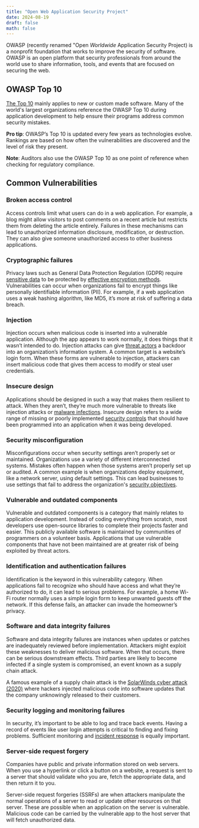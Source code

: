 ```yaml
---
title: "Open Web Application Security Project"
date: 2024-08-19
draft: false
math: false
---
```


OWASP (recently renamed "Open *Worldwide* Application Security Project)
is a nonprofit foundation that works to improve the security of
software. OWASP is an open platform that security professionals from
around the world use to share information, tools, and events that are
focused on securing the web.

## OWASP Top 10

[The Top 10](https://owasp.org/www-project-top-ten/) mainly applies to
new or custom made software. Many of the world's largest organizations
reference the OWASP Top 10 during application development to help ensure
their programs address common security mistakes.

**Pro tip**: OWASP’s Top 10 is updated every few years as technologies
evolve. Rankings are based on how often the vulnerabilities are
discovered and the level of risk they present.

**Note**: Auditors also use the OWASP Top 10 as one point of reference when
checking for regulatory compliance.

## Common Vulnerabilities

### Broken access control

Access controls limit what users can do in a web application. For
example, a blog might allow visitors to post comments on a recent
article but restricts them from deleting the article entirely. Failures
in these mechanisms can lead to unauthorized information disclosure,
modification, or destruction. They can also give someone unauthorized
access to other business applications.

### Cryptographic failures

Privacy laws such as General Data Protection Regulation (GDPR) require
[sensitive data](/privacy) to be protected by
[effective encryption methods](/cryptogrpahy).
Vulnerabilities can occur when organizations
fail to encrypt things like personally identifiable information (PII).
For example, if a web application uses a weak hashing algorithm, like
MD5, it’s more at risk of suffering a data breach.

### Injection

Injection occurs when malicious code is inserted into a vulnerable
application. Although the app appears to work normally, it does things
that it wasn’t intended to do. Injection attacks can give [threat actors](/threat-actor)
a backdoor into an organization’s information system. A common target is
a website’s login form. When these forms are vulnerable to injection,
attackers can insert malicious code that gives them access to modify or
steal user credentials.

### Insecure design

Applications should be designed in such a way that makes them resilient
to attack. When they aren’t, they’re much more vulnerable to threats
like injection attacks or [malware infections](/malware). Insecure
design refers to a wide range of missing or poorly implemented
[security controls](/security-controls) that should have been programmed into an
application when it was being developed.

### Security misconfiguration

Misconfigurations occur when security settings aren’t properly set or
maintained. Organizations use a variety of different interconnected
systems. Mistakes often happen when those systems aren’t properly set up
or audited. A common example is when organizations deploy equipment,
like a network server, using default settings. This can lead businesses
to use settings that fail to address the organization's
[security objectives](/security).

### Vulnerable and outdated components

Vulnerable and outdated components is a category that mainly relates to
application development. Instead of coding everything from scratch, most
developers use open-source libraries to complete their projects faster
and easier. This publicly available software is maintained by
communities of programmers on a volunteer basis. Applications that use
vulnerable components that have not been maintained are at greater risk
of being exploited by threat actors.

### Identification and authentication failures

Identification is the keyword in this vulnerability category. When
applications fail to recognize who should have access and what they’re
authorized to do, it can lead to serious problems. For example, a home
Wi-Fi router normally uses a simple login form to keep unwanted guests
off the network. If this defense fails, an attacker can invade the
homeowner’s privacy.

### Software and data integrity failures

Software and data integrity failures are instances when updates or
patches are inadequately reviewed before implementation. Attackers might
exploit these weaknesses to deliver malicious software. When that
occurs, there can be serious downstream effects. Third parties are
likely to become infected if a single system is compromised, an event
known as a supply chain attack.

A famous example of a supply chain attack is the
[SolarWinds cyber attack (2020)](https://www.gao.gov/blog/solarwinds-cyberattack-demands-significant-federal-and-private-sector-response-infographic)
 where hackers injected malicious code into software updates that the
 company unknowingly released to their customers.

### Security logging and monitoring failures

In security, it’s important to be able to log and trace back events.
Having a record of events like user login attempts is critical to
finding and fixing problems. Sufficient monitoring and [incident response](/incident-response-lifecycle)
is equally important.

### Server-side request forgery

Companies have public and private information stored on web servers.
When you use a hyperlink or click a button on a website, a request is
sent to a server that should validate who you are, fetch the appropriate
data, and then return it to you.

Server-side request forgeries (SSRFs) are when attackers manipulate the
normal operations of a server to read or update other resources on that
server. These are possible when an application on the server is
vulnerable. Malicious code can be carried by the vulnerable app to the
host server that will fetch unauthorized data.
